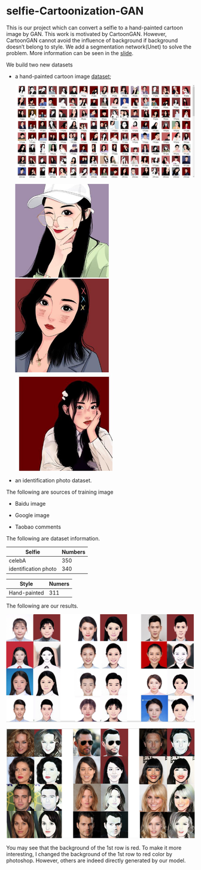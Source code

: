 # selfie-Cartoonization-GAN

This is our project which can convert a selfie to a hand-painted cartoon image by GAN. This work is motivated by CartoonGAN.  However, CartoonGAN cannot avoid the influence of background if background doesn’t belong to style. We add a segmentation network(Unet) to solve the problem. More information can be seen in the [slide](<https://github.com/yifan123/selfie-Cartoonization-GAN/blob/master/selfie-Cartoonization-GAN.pdf>).

We build two new datasets 

- a hand-painted cartoon image [dataset](<https://github.com/yifan123/selfie-Cartoonization-GAN/tree/master/dataset/selfie>);

  ![dataset](images/dataset.jpg)

  <img src="images/28.jpg" width = "250" height = "250">

  <img src="images/44.jpg" width = "250" height = "250">

  <img src="images/63.jpg" width = "260" height = "260">

- an identification photo dataset.

The following are sources of training image

- Baidu image

- Google image

- Taobao comments

The following are dataset information.

| **Selfie**           | **Numbers** |
| -------------------- | ----------- |
| celebA               | 350         |
| identification photo | 340         |

| **Style**    | **Numers** |
| ------------ | ---------- |
| Hand-painted | 311        |

The following are our results.

 ![photo](images/photo.jpg)

![celebA](images/celebA.jpg)

You may see that the background of the 1st row is red. To make it more interesting, I changed the background of the 1st row to red color by photoshop. However, others are indeed directly generated by our model.
